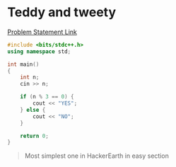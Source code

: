 # Teddy and tweety

[Problem Statement Link](https://www.hackerearth.com/practice/basic-programming/input-output/basics-of-input-output/practice-problems/algorithm/duration/description/)

``` c++
#include <bits/stdc++.h>
using namespace std;

int main()
{
    int n;
    cin >> n;

    if (n % 3 == 0) {
        cout << "YES";
    } else {
        cout << "NO";
    }

    return 0;
}
```

> Most simplest one in HackerEarth in easy section
